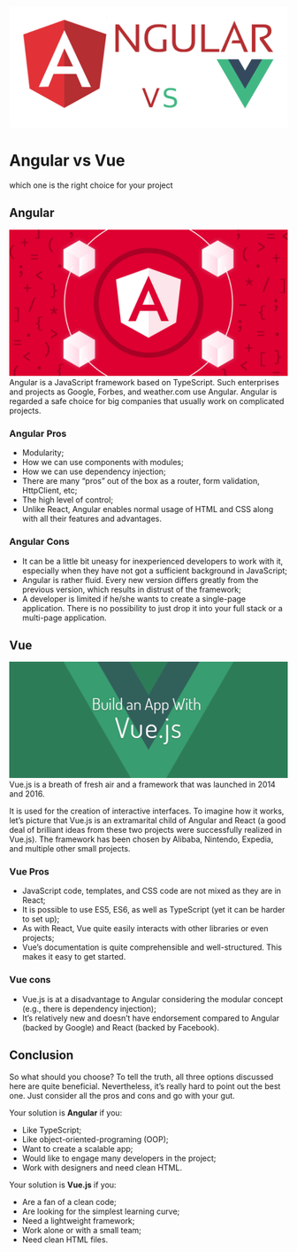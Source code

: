 ![Angular vs Vue Hero Image](/img/angular-vs-vue.png)
# Angular vs Vue
which one is the right choice for your project

## Angular
![Angular](/img/angular-webpack.jpg)
Angular is a JavaScript framework based on TypeScript. Such enterprises and projects as Google, Forbes, and weather.com use Angular. Angular is regarded a safe choice for big companies that usually work on complicated projects.

### Angular Pros
- Modularity;
- How we can use components with modules;
- How we can use dependency injection;
- There are many “pros” out of the box as a router, form validation, HttpClient, etc;
- The high level of control;
- Unlike React, Angular enables normal usage of HTML and CSS along with all their features and advantages.

### Angular Cons
- It can be a little bit uneasy for inexperienced developers to work with it, especially when they have not got a sufficient background in JavaScript;
-  Angular is rather fluid. Every new version differs greatly from the previous version, which results in distrust of the framework;
- A developer is limited if he/she wants to create a single-page application. There is no possibility to just drop it into your full stack or a multi-page application.

## Vue
![Vue](/img/vuejs-cover.png)
Vue.js is a breath of fresh air and a framework that was launched in 2014 and 2016.

It is used for the creation of interactive interfaces. To imagine how it works, let’s picture that Vue.js is an extramarital child of Angular and React (a good deal of brilliant ideas from these two projects were successfully realized in Vue.js). The framework has been chosen by Alibaba, Nintendo, Expedia, and multiple other small projects.

### Vue Pros
- JavaScript code, templates, and CSS code are not mixed as they are in React;
- It is possible to use ES5, ES6, as well as TypeScript (yet it can be harder to set up);
- As with React, Vue quite easily interacts with other libraries or even projects;
- Vue’s documentation is quite comprehensible and well-structured. This makes it easy to get started.

### Vue cons
- Vue.js is at a disadvantage to Angular considering the modular concept (e.g., there is dependency injection);
- It’s relatively new and doesn’t have endorsement compared to Angular (backed by Google) and React (backed by Facebook).

## Conclusion
So what should you choose? To tell the truth, all three options discussed here are quite beneficial. Nevertheless, it’s really hard to point out the best one. Just consider all the pros and cons and go with your gut.


Your solution is **Angular** if you:
- Like TypeScript;
- Like object-oriented-programing (OOP);
- Want to create a scalable app;
- Would like to engage many developers in the project;
- Work with designers and need clean HTML.

Your solution is **Vue.js** if you:
- Are a fan of a clean code;
- Are looking for the simplest learning curve;
- Need a lightweight framework;
- Work alone or with a small team;
- Need clean HTML files.
